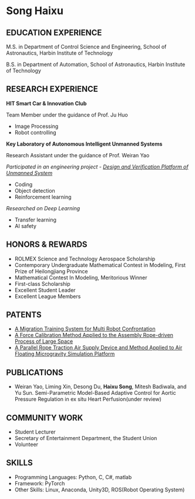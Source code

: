 # Song Haixu

## EDUCATION EXPERIENCE

M.S. in Department of Control Science and Engineering, School of Astronautics, Harbin Institute of Technology

B.S. in Department of Automation, School of Astronautics, Harbin Institute of Technology

## RESEARCH EXPERIENCE

**HIT Smart Car & Innovation Club**

Team Member under the guidance of Prof. Ju Huo

* Image Processing
* Robot controlling

**Key Laboratory of Autonomous Intelligent Unmanned Systems**

Research Assistant under the guidance of Prof. Weiran Yao

_Participated in an engineering project - [Design and Verification Platform of Unmanned System](http://aius.hit.edu.cn/zzwrjqpt/list.htm)_

* Coding
* Object detection
* Reinforcement learning

_Researched on Deep Learning_

* Transfer learning
* AI safety

## HONORS & REWARDS

* ROLMEX Science and Technology Aerospace Scholarship
* Contemporary Undergraduate Mathematical Contest in Modeling, First Prize of Heilongjiang Province
* Mathematical Contest In Modeling, Meritorious Winner
* First-class Scholarship
* Excellent Student Leader
* Excellent League Members

## PATENTS

* [A Migration Training System for Multi Robot Confrontation](http://www.soopat.com/Patent/202111248683)
* [A Force Calibration Method Applied to the Assembly Rope-driven Process of Large Space](http://www.soopat.com/Patent/202110730295)
* [A Parallel Rope Traction Air Supply Device and Method Applied to Air Floating Microgravity Simulation Platform](http://www.soopat.com/Patent/202110925031)

## PUBLICATIONS

* Weiran Yao, Liming Xin, Desong Du, **Haixu Song**, Mitesh Badiwala, and Yu Sun. Semi-Parametric Model-Based Adaptive Control for Aortic Pressure Regulation in ex situ Heart Perfusion(under review)

## COMMUNITY WORK

* Student Lecturer
* Secretary of Entertainment Department, the Student Union
* Volunteer

## SKILLS

* Programming Languages: Python, C, C#, matlab
* Framework: PyTorch
* Other Skills: Linux, Anaconda, Unity3D, ROS(Robot Operating System)
